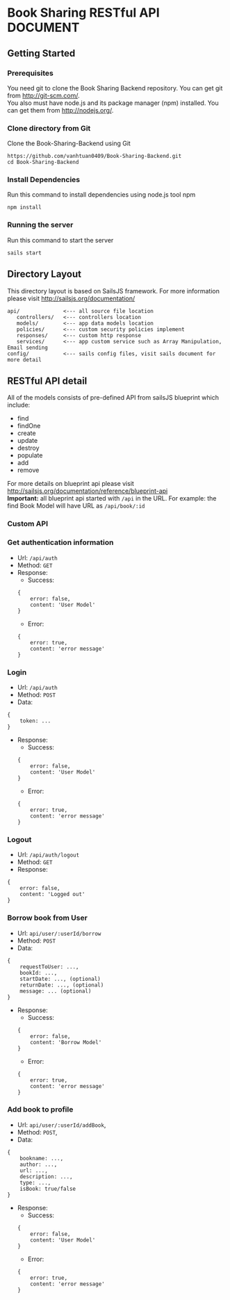 # Book Sharing RESTful API DOCUMENT
## Getting Started
### Prerequisites
You need git to clone the Book Sharing Backend repository. You can get git from http://git-scm.com/.  
You also must have node.js and its package manager (npm) installed. You can get them from http://nodejs.org/.
### Clone directory from Git
Clone the Book-Sharing-Backend using Git
```
https://github.com/vanhtuan0409/Book-Sharing-Backend.git
cd Book-Sharing-Backend
```
### Install Dependencies
Run this command to install dependencies using node.js tool npm
```
npm install
```
### Running the server
Run this command to start the server
```
sails start
```

## Directory Layout
This directory layout is based on SailsJS framework. For more information please visit http://sailsjs.org/documentation/
```
api/              <--- all source file location
   controllers/   <--- controllers location
   models/        <--- app data models location
   policies/      <--- custom security policies implement
   responses/     <--- custom http response
   services/      <--- app custom service such as Array Manipulation, Email sending
config/           <--- sails config files, visit sails document for more detail
```

## RESTful API detail
All of the models consists of pre-defined API from sailsJS blueprint which include:
* find
* findOne
* create
* update
* destroy
* populate
* add
* remove

For more details on blueprint api please visit http://sailsjs.org/documentation/reference/blueprint-api  
**Important:** all blueprint api started with `/api` in the URL. For example: the find Book Model will have URL as `/api/book/:id`
### Custom API
### Get authentication information
* Url: `/api/auth`
* Method: `GET`
* Response:
    * Success:
    ```
    {
        error: false,
        content: 'User Model'
    }
    ```
    * Error:
    ```
    {
        error: true,
        content: 'error message'
    }
    ```
### Login
* Url: `/api/auth`
* Method: `POST`
* Data:
```
{
    token: ...
}
```
* Response:
    * Success:
    ```
    {
        error: false,
        content: 'User Model'
    }
    ```
    * Error:
    ```
    {
        error: true,
        content: 'error message'
    }
    ```

### Logout
* Url: `/api/auth/logout`
* Method: `GET`
* Response:
```
{
    error: false,
    content: 'Logged out'
}
```
### Borrow book from User
* Url: `api/user/:userId/borrow`
* Method: `POST`
* Data:
```
{
    requestToUser: ...,
    bookId: ...,
    startDate: ..., (optional)
    returnDate: ..., (optional)
    message: ... (optional)
}
```
* Response:
    * Success:
    ```
    {
        error: false,
        content: 'Borrow Model'
    }
    ```
    * Error:
    ```
    {
        error: true,
        content: 'error message'
    }
    ```
### Add book to profile
* Url: `api/user/:userId/addBook`,
* Method: `POST`,
* Data:
 ```
 {
     bookname: ...,
     author: ...,
     url: ...,
     description: ...,
     type: ...,
     isBook: true/false
 }
 ```
* Response:
    * Success:
    ```
    {
        error: false,
        content: 'User Model'
    }
    ```
    * Error:
    ```
    {
        error: true,
        content: 'error message'
    }
    ```
